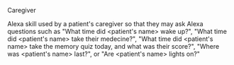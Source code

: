 Caregiver

Alexa skill used by a patient's caregiver so that they may ask Alexa questions such as "What time did <patient's name> wake up?", "What time did <patient's name> take their medecine?", "What time did <patient's name> take the memory quiz today, and what was their score?", "Where was <patient's name> last?", or "Are <patient's name> lights on?"
